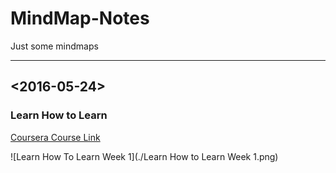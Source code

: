 # MindMap-Notes
Just some mindmaps

---
## <2016-05-24>
### Learn How to Learn

[Coursera Course Link](https://www.coursera.org/learn/learning-how-to-learn/)

![Learn How To Learn Week 1](./Learn How to Learn Week 1.png)

